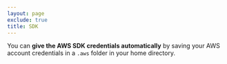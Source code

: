 ```yaml
---
layout: page
exclude: true
title: SDK
---
```


You can **give the AWS SDK credentials automatically** by saving your AWS account credentials in a `.aws` folder in your home directory.
<!--stackedit_data:
eyJoaXN0b3J5IjpbLTE0NzA4NTg2NDFdfQ==
-->